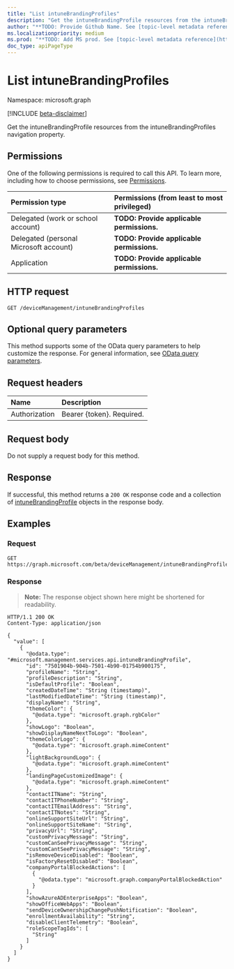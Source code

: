 ```yaml
---
title: "List intuneBrandingProfiles"
description: "Get the intuneBrandingProfile resources from the intuneBrandingProfiles navigation property."
author: "**TODO: Provide Github Name. See [topic-level metadata reference](https://msgo.azurewebsites.net/add/document/guidelines/metadata.html#topic-level-metadata)**"
ms.localizationpriority: medium
ms.prod: "**TODO: Add MS prod. See [topic-level metadata reference](https://msgo.azurewebsites.net/add/document/guidelines/metadata.html#topic-level-metadata)**"
doc_type: apiPageType
---
```


# List intuneBrandingProfiles
Namespace: microsoft.graph

[!INCLUDE [beta-disclaimer](../../includes/beta-disclaimer.md)]

Get the intuneBrandingProfile resources from the intuneBrandingProfiles navigation property.

## Permissions
One of the following permissions is required to call this API. To learn more, including how to choose permissions, see [Permissions](/graph/permissions-reference).

|Permission type|Permissions (from least to most privileged)|
|:---|:---|
|Delegated (work or school account)|**TODO: Provide applicable permissions.**|
|Delegated (personal Microsoft account)|**TODO: Provide applicable permissions.**|
|Application|**TODO: Provide applicable permissions.**|

## HTTP request

<!-- {
  "blockType": "ignored"
}
-->
``` http
GET /deviceManagement/intuneBrandingProfiles
```

## Optional query parameters
This method supports some of the OData query parameters to help customize the response. For general information, see [OData query parameters](/graph/query-parameters).

## Request headers
|Name|Description|
|:---|:---|
|Authorization|Bearer {token}. Required.|

## Request body
Do not supply a request body for this method.

## Response

If successful, this method returns a `200 OK` response code and a collection of [intuneBrandingProfile](../resources/intunebrandingprofile.md) objects in the response body.

## Examples

### Request
<!-- {
  "blockType": "request",
  "name": "list_intunebrandingprofile"
}
-->
``` http
GET https://graph.microsoft.com/beta/deviceManagement/intuneBrandingProfiles
```


### Response
>**Note:** The response object shown here might be shortened for readability.
<!-- {
  "blockType": "response",
  "truncated": true,
  "@odata.type": "Collection(microsoft.management.services.api.intuneBrandingProfile)"
}
-->
``` http
HTTP/1.1 200 OK
Content-Type: application/json

{
  "value": [
    {
      "@odata.type": "#microsoft.management.services.api.intuneBrandingProfile",
      "id": "7501904b-904b-7501-4b90-01754b900175",
      "profileName": "String",
      "profileDescription": "String",
      "isDefaultProfile": "Boolean",
      "createdDateTime": "String (timestamp)",
      "lastModifiedDateTime": "String (timestamp)",
      "displayName": "String",
      "themeColor": {
        "@odata.type": "microsoft.graph.rgbColor"
      },
      "showLogo": "Boolean",
      "showDisplayNameNextToLogo": "Boolean",
      "themeColorLogo": {
        "@odata.type": "microsoft.graph.mimeContent"
      },
      "lightBackgroundLogo": {
        "@odata.type": "microsoft.graph.mimeContent"
      },
      "landingPageCustomizedImage": {
        "@odata.type": "microsoft.graph.mimeContent"
      },
      "contactITName": "String",
      "contactITPhoneNumber": "String",
      "contactITEmailAddress": "String",
      "contactITNotes": "String",
      "onlineSupportSiteUrl": "String",
      "onlineSupportSiteName": "String",
      "privacyUrl": "String",
      "customPrivacyMessage": "String",
      "customCanSeePrivacyMessage": "String",
      "customCantSeePrivacyMessage": "String",
      "isRemoveDeviceDisabled": "Boolean",
      "isFactoryResetDisabled": "Boolean",
      "companyPortalBlockedActions": [
        {
          "@odata.type": "microsoft.graph.companyPortalBlockedAction"
        }
      ],
      "showAzureADEnterpriseApps": "Boolean",
      "showOfficeWebApps": "Boolean",
      "sendDeviceOwnershipChangePushNotification": "Boolean",
      "enrollmentAvailability": "String",
      "disableClientTelemetry": "Boolean",
      "roleScopeTagIds": [
        "String"
      ]
    }
  ]
}
```

